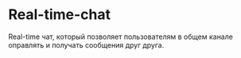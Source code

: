 # Real-time-chat
Real-time чат, который позволяет пользователям в общем канале оправлять и получать сообщения друг друга.
